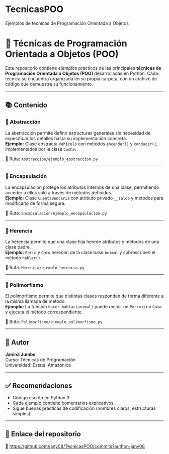 # TecnicasPOO
Ejemplos de técnicas de Programación Orientada a Objetos
# 🧠 Técnicas de Programación Orientada a Objetos (POO)

Este repositorio contiene ejemplos prácticos de las principales **técnicas de Programación Orientada a Objetos (POO)** desarrolladas en Python. Cada técnica se encuentra organizada en su propia carpeta, con un archivo de código que demuestra su funcionamiento.

---

## 📚 Contenido

### 🔹 Abstracción
La abstracción permite definir estructuras generales sin necesidad de especificar los detalles hasta su implementación concreta.  
**Ejemplo:** Clase abstracta `Vehiculo` con métodos `encender()` y `conducir()`, implementados por la clase `Coche`.

📁 Ruta: `Abstraccion/ejemplo_abstraccion.py`

---

### 🔹 Encapsulación
La encapsulación protege los atributos internos de una clase, permitiendo acceder a ellos solo a través de métodos definidos.  
**Ejemplo:** Clase `CuentaBancaria` con atributo privado `__saldo` y métodos para modificarlo de forma segura.

📁 Ruta: `Encapsulacion/ejemplo_encapsulacion.py`

---

### 🔹 Herencia
La herencia permite que una clase hija herede atributos y métodos de una clase padre.  
**Ejemplo:** `Perro` y `Gato` heredan de la clase base `Animal` y sobrescriben el método `hablar()`.

📁 Ruta: `Herencia/ejemplo_herencia.py`

---

### 🔹 Polimorfismo
El polimorfismo permite que distintas clases respondan de forma diferente a la misma llamada de método.  
**Ejemplo:** La función `hacer_hablar(animal)` puede recibir un `Perro` o un `Gato` y ejecuta el método correspondiente.

📁 Ruta: `Polimorfismo/ejemplo_polimorfismo.py`

---

## 📝 Autor

**Janina Jumbo**  
Curso: Técnicas de Programación  
Universidad: Estatal Amazónica

---

## ✅ Recomendaciones

- Código escrito en Python 3
- Cada ejemplo contiene comentarios explicativos.
- Sigue buenas prácticas de codificación (nombres claros, estructuras simples).

---

## 📎 Enlace del repositorio

🔗 https://github.com/jany08/TecnicasPOO/commits?author=jany08
